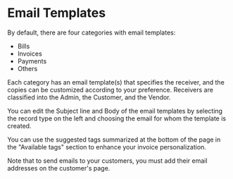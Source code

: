 Email Templates
=========

By default, there are four categories with email templates:
- Bills
- Invoices
- Payments
- Others


Each category has an email template(s) that specifies the receiver, and the copies can be customized according to your preference. Receivers are classified into the Admin, the Customer, and the Vendor.


You can edit the Subject line and Body of the email templates by selecting the record type on the left and choosing the email for whom the template is created. 

You can use the suggested tags summarized at the bottom of the page in the "Available tags" section to enhance your invoice personalization. 

Note that to send emails to your customers, you must add their email addresses on the customer's page.